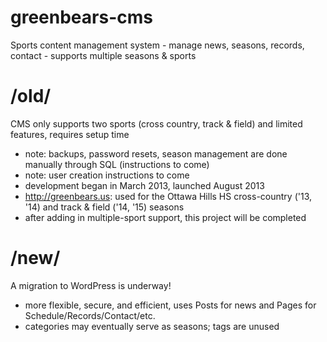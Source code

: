 # greenbears-cms
Sports content management system - manage news, seasons, records, contact - supports multiple seasons &amp; sports

# /old/
CMS only supports two sports (cross country, track & field) and limited features, requires setup time
- note: backups, password resets, season management are done manually through SQL (instructions to come)
- note: user creation instructions to come
- development began in March 2013, launched August 2013
- http://greenbears.us: used for the Ottawa Hills HS cross-country ('13, '14) and track & field ('14, '15) seasons
- after adding in multiple-sport support, this project will be completed

# /new/
A migration to WordPress is underway!
- more flexible, secure, and efficient, uses Posts for news and Pages for Schedule/Records/Contact/etc. 
- categories may eventually serve as seasons; tags are unused
